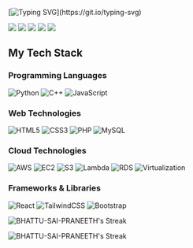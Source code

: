 [![Typing SVG](https://readme-typing-svg.herokuapp.com?font=Fira+Code&weight=700&size=25&duration=2000&pause=1000&color=FFFFFF&repeat=false&width=435&lines=Hey+there!;I'm+Sai+Praneeth%F0%9F%91%8B;Nice+to+meet+you...)](https://git.io/typing-svg)

[![](https://img.shields.io/badge/-@saipraneeth-%231DA1F2?style=flat-square&logo=twitter&logoColor=ffffff)](https://x.com/SAIPRANEETH252)
[![](https://img.shields.io/badge/-@bhattusaipraneeth-%23181717?style=flat-square&logo=github&logoColor=ffffff)](https://github.com/Bhattu-Sai-Praneeth)
[![](https://img.shields.io/badge/-Sai%20Praneeth%20Bhattu-%230077B5?style=flat-square&logo=linkedin&logoColor=ffffff)](https://www.linkedin.com/in/saipraneethbhattu/)
[![](https://img.shields.io/badge/-sai_pranee_th_b-%23E4405F?style=flat-square&logo=instagram&logoColor=ffffff)](https://www.instagram.com/sai_pranee_th_b/)
[![](https://img.shields.io/badge/-Portfolio.sai-%230ab9e6?style=flat-square&logo=google-chrome&logoColor=ffffff)](https://bhattu-sai-praneeth.github.io/Portfolio/)


## My Tech Stack
### Programming Languages
![Python](https://img.shields.io/badge/-Python-3776AB?style=flat-square&logo=python&logoColor=ffffff)
![C++](https://img.shields.io/badge/-C++-00599C?style=flat-square&logo=cplusplus&logoColor=ffffff)
![JavaScript](https://img.shields.io/badge/-JavaScript-%23F7DF1C?style=flat-square&logo=javascript&logoColor=000000&labelColor=%23F7DF1C&color=%23FFCE5A)

### Web Technologies
![HTML5](https://img.shields.io/badge/-HTML5-%23E44D27?style=flat-square&logo=html5&logoColor=ffffff)
![CSS3](https://img.shields.io/badge/-CSS3-%231572B6?style=flat-square&logo=css3)
![PHP](https://img.shields.io/badge/-PHP-777BB4?style=flat-square&logo=php&logoColor=ffffff)
![MySQL](https://img.shields.io/badge/-MySQL-4479A1?style=flat-square&logo=mysql&logoColor=ffffff)

### Cloud Technologies
![AWS](https://img.shields.io/badge/-Amazon%20Web%20Services-232F3E?style=flat-square&logo=amazon-aws)
![EC2](https://img.shields.io/badge/-EC2-FF9900?style=flat-square&logo=amazon-ec2&logoColor=ffffff)
![S3](https://img.shields.io/badge/-S3-569A31?style=flat-square&logo=amazon-s3&logoColor=ffffff)
![Lambda](https://img.shields.io/badge/-Lambda-FF9900?style=flat-square&logo=aws-lambda&logoColor=ffffff)
![RDS](https://img.shields.io/badge/-RDS-527FFF?style=flat-square&logo=amazon-rds&logoColor=ffffff)
![Virtualization](https://img.shields.io/badge/-Virtualization-00C7B7?style=flat-square&logo=vmware&logoColor=ffffff)

### Frameworks & Libraries
![React](https://img.shields.io/badge/-React-%23282C34?style=flat-square&logo=react)
![TailwindCSS](https://img.shields.io/badge/-TailwindCSS-%231a202c?style=flat-square&logo=tailwind-css)
![Bootstrap](https://img.shields.io/badge/-Bootstrap-7952B3?style=flat-square&logo=bootstrap&logoColor=ffffff)

![BHATTU-SAI-PRANEETH's Streak](https://github-readme-streak-stats.herokuapp.com?user=BHATTU-SAI-PRANEETH&theme=cobalt&hide_border=true&background=transparent)

![BHATTU-SAI-PRANEETH's Streak](https://github-readme-streak-stats.herokuapp.com?user=BHATTU-SAI-PRANEETH&hide_border=true&background=transparent&ring=FF4500&fire=FF6347&currStreakLabel=1E90FF&sideNums=32CD32&currStreakNum=FFD700)



